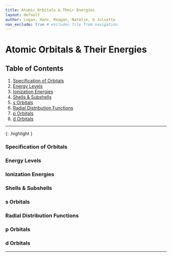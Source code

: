 ```yaml
---
title: Atomic Orbitals & Their Energies
layout: default
author: Logan, Hans, Reagan, Natalie, & Juliette
nav_exclude: true # excludes file from navigation
---
```


# Atomic Orbitals & Their Energies
## Table of Contents
1. [Specification of Orbitals](#specification-of-orbitals)
2. [Energy Levels](#energy-levels)
3. [Ionization Energies](#ionization-energies)
4. [Shells & Subshells](#shells--subshells)
5. [s Orbitals](#s-orbitals)
6. [Radial Distribution Functions](#radial-distribution-functions)
7. [p Orbitals](#p-orbitals)
8. [d Orbitals](#d-orbitals)

<hr class="red dashed">

{: .highlight }
### Specification of Orbitals

### Energy Levels

### Ionization Energies

### Shells & Subshells

### s Orbitals

### Radial Distribution Functions

### p Orbitals

### d Orbitals

---